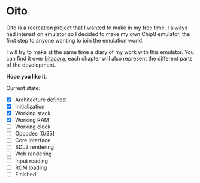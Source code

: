# Oito
Oito is a recreation project that I wanted to make in my free time.
I always had interest on emulator so I decided to make my own Chip8 emulator, 
the first step to anyone wanting to join the emulation world.

I will try to make at the same time a diary of my work with this emulator.
You can find it over [bitacora](/bitacora), each chapter will also represent the different parts of the development.

**Hope you like it**.

Current state:
- [x] Architecture defined
- [x] Initialization
- [x] Working stack
- [x] Working RAM
- [ ] Working clock
- [ ] Opcodes [0/35]
- [ ] Core interface
- [ ] SDL2 rendering
- [ ] Web rendering
- [ ] Input reading
- [ ] ROM loading
- [ ] Finished